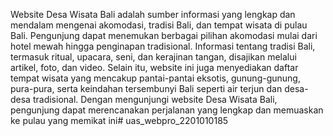 Website Desa Wisata Bali adalah sumber informasi yang lengkap dan mendalam mengenai akomodasi, tradisi Bali, dan tempat wisata di pulau Bali. Pengunjung dapat menemukan berbagai pilihan akomodasi mulai dari hotel mewah hingga penginapan tradisional. Informasi tentang tradisi Bali, termasuk ritual, upacara, seni, dan kerajinan tangan, disajikan melalui artikel, foto, dan video. Selain itu, website ini juga menyediakan daftar tempat wisata yang mencakup pantai-pantai eksotis, gunung-gunung, pura-pura, serta keindahan tersembunyi Bali seperti air terjun dan desa-desa tradisional. Dengan mengunjungi website Desa Wisata Bali, pengunjung dapat merencanakan perjalanan yang lengkap dan memuaskan ke pulau yang memikat ini# uas_webpro_2201010185

